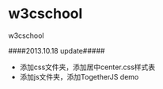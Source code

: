 w3cschool
=========

w3cschool

####2013.10.18 update#####
* 添加css文件夹，添加居中center.css样式表
* 添加js文件夹，添加TogetherJS demo
